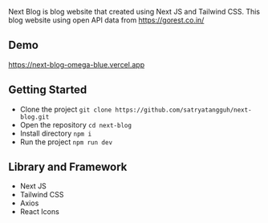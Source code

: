 Next Blog is blog website that created using Next JS and Tailwind CSS. This blog website using open API data from https://gorest.co.in/

## Demo
https://next-blog-omega-blue.vercel.app

## Getting Started
- Clone the project `git clone https://github.com/satryatangguh/next-blog.git`
- Open the repository `cd next-blog`
- Install directory `npm i`
- Run the project `npm run dev`

## Library and Framework
- Next JS
- Tailwind CSS
- Axios
- React Icons
